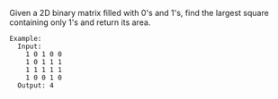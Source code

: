 Given a 2D binary matrix filled with 0's and 1's, find the largest square containing only 1's and return its area.

```
Example:
  Input: 
    1 0 1 0 0
    1 0 1 1 1
    1 1 1 1 1
    1 0 0 1 0
  Output: 4
```